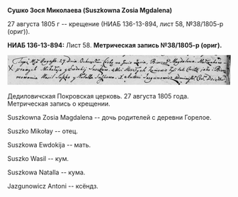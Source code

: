 **Сушко Зося Миколаева (Suszkowna Zosia Mgdalena)**

27 августа 1805 г -- крещение (НИАБ 136-13-894, лист 58, №38/1805-р
(ориг)).

**НИАБ 136-13-894:** Лист 58. **Метрическая запись №38/1805-р (ориг).**

![](./media/089e173e21e5333a32f820d8913b2e4dfbcf315c.png)

Дедиловичская Покровская церковь. 27 августа 1805 года. Метрическая
запись о крещении.

Suszkowna Zosia Magdalena -- дочь родителей с деревни Горелое.

Suszko Mikołay -- отец.

Suszkowa Ewdokija -- мать.

Suszko Wasil -- кум.

Suszkowa Natalla -- кума.

Jazgunowicz Antoni -- ксёндз.
